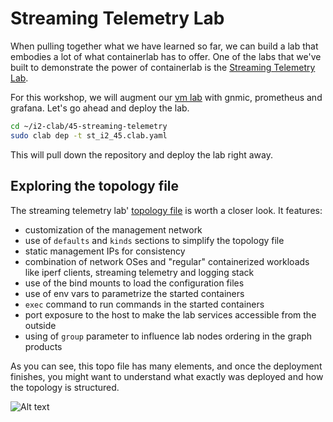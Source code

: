 # Streaming Telemetry Lab

When pulling together what we have learned so far, we can build a lab that embodies a lot of what containerlab has to offer. One of the labs that we've built to demonstrate the power of containerlab is the [Streaming Telemetry Lab](https://github.com/srl-labs/srl-telemetry-lab).

For this workshop, we will augment our [vm lab](../20-vm) with gnmic, prometheus and grafana. Let's go ahead and deploy the lab.

```bash
cd ~/i2-clab/45-streaming-telemetry
sudo clab dep -t st_i2_45.clab.yaml
```

This will pull down the repository and deploy the lab right away.

## Exploring the topology file

The streaming telemetry lab' [topology file](https://github.com/srlinuxamericas/i2-clab/blob/main/45-streaming-telemetry/st_i2_45.clab.yaml) is worth a closer look. It features:

- customization of the management network
- use of `defaults` and `kinds` sections to simplify the topology file
- static management IPs for consistency
- combination of network OSes and "regular" containerized workloads like iperf clients, streaming telemetry and logging stack
- use of the bind mounts to load the configuration files
- use of env vars to parametrize the started containers
- `exec` command to run commands in the started containers
- port exposure to the host to make the lab services accessible from the outside
- using of `group` parameter to influence lab nodes ordering in the graph products

As you can see, this topo file has many elements, and once the deployment finishes, you might want to understand what exactly was deployed and how the topology is structured.

![Alt text](images/network5.jpg)
